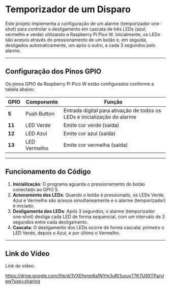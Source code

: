 # Temporizador de um Disparo

Este projeto implementa a configuração de um alarme (temporizador one-shot) para controlar o desligamento em cascata de três LEDs (azul, vermelho e verde) utilizando a Raspberry Pi Pico W. Inicialmente, os LEDs são acesos através do pressionamento de um botão e, em seguida, desligados automaticamente, um após o outro, a cada 3 segundos pelo alarme.

---

## **Configuração dos Pinos GPIO** 

Os pinos GPIO da Raspberry Pi Pico W estão configurados conforme a tabela abaixo:

| GPIO  | Componente      | Função                                                                     |  
|-------|-----------------|----------------------------------------------------------------------------|  
| **5**  | Push Button     | Entrada digital para ativação de todos os LEDs e inicialização do alarme  |  
| **11** | LED Verde       | Emite cor verde (saída)                                                   |  
| **12** | LED Azul        | Emite cor azul (saída)                                                    |  
| **13** | LED Vermelho    | Emite cor vermelha (saída)                                                |  

---

## **Funcionamento do Código**

1. **Inicialização**: O programa aguarda o pressionamento do botão conectado ao GPIO 5.  
2. **Acionamento dos LEDs**: Quando o botão é pressionado, os LEDs Verde, Azul e Vermelho são acesos simultaneamente e o alarme (temporizador) é iniciado.  
3. **Desligamento dos LEDs**: Após 3 segundos, o alarme (temporizador one-shot) desliga cada LED de forma sequencial, com um intervalo de 3 segundos entre cada desligamento.  
4. **Cascata**: O desligamento dos LEDs ocorre de forma cascata: primeiro o LED Verde, depois o Azul, e por último o Vermelho.

---

## **Link do Vídeo**

Link do vídeo:

https://drive.google.com/file/d/1VXEfgnm6a1NYm3uRt1uxuv77K7U9XTPa/view?usp=sharing
